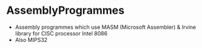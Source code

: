 # AssemblyProgrammes
* Assembly programmes which use MASM (Microsoft Assembler) &amp; Irvine library for CISC processor Intel 8086
* Also MIPS32
